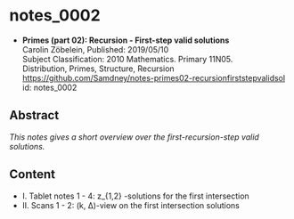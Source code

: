 # notes_0002

* **Primes (part 02): Recursion - First-step valid solutions**  
Carolin Zöbelein, Published: 2019/05/10  
Subject Classification: 2010 Mathematics. Primary 11N05.  
Distribution, Primes, Structure, Recursion  
https://github.com/Samdney/notes-primes02-recursionfirststepvalidsol 
id: notes_0002  

## Abstract
*This notes gives a short overview over the first-recursion-step valid solutions.*

## Content
* I. Tablet notes 1 - 4: z_{1,2} -solutions for the first intersection
* II. Scans 1 - 2: (k, ∆)-view on the first intersection solutions

